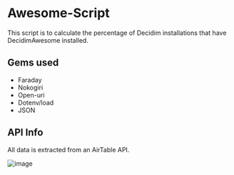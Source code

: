 # Awesome-Script
This script is to calculate the percentage of Decidim installations that have DecidimAwesome installed.

## Gems used
- Faraday
- Nokogiri
- Open-uri
- Dotenv/load
- JSON
  
## API Info
All data is extracted from an AirTable API.

![image](https://github.com/ElviaBth/awesome-script/assets/116598037/c1b23ed5-515a-4a7e-8e30-04477f310ab6)

